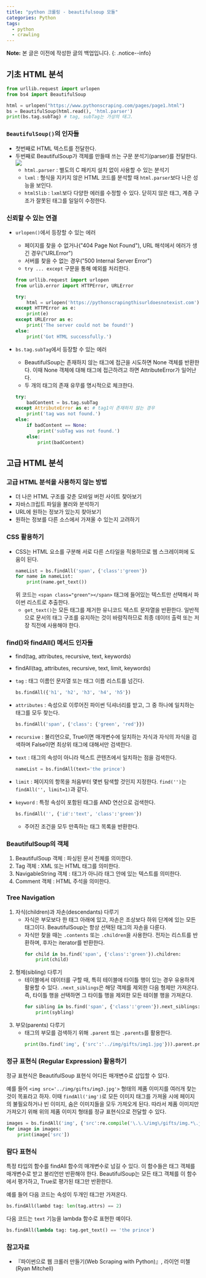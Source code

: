 ```yaml
---
title: "python 크롤링 - beautifulsoup 모듈"
categories: Python
tags:
  - python
  - crawling
---
```


**Note:** 본 글은 이전에 작성한 글의 백업입니다.
{: .notice--info}

## 기초 HTML 분석

```python
from urllib.request import urlopen
from bs4 import BeautifulSoup

html = urlopen("https://www.pythonscraping.com/pages/page1.html")
bs = BeautifulSoup(html.read(), 'html.parser')
print(bs.tag.subTag) # tag, subTag는 가상의 태그.
```

### `BeautifulSoup()`의 인자들
- 첫번째로 HTML 텍스트를 전달한다.
- 두번째로 BeautifulSoup가 객체를 만들때 쓰는 구문 분석기(parser)를 전달한다.
    ![](img/parsers.png)
    - `html.parser` : 별도의 C 패키지 설치 없이 사용할 수 있는 분석기
    - `lxml` : 형식을 지키지 않은 HTML 코드를 분석할 때 `html.parser`보다 나은 성능을 보인다.
    - `html5lib` : `lxml`보다 다양한 에러를 수정할 수 있다. 닫히지 않은 태그, 계층 구조가 잘못된 태그를 일일이 수정한다.


### 신뢰할 수 있는 연결
- `urlopen()`에서 등장할 수 있는 에러
    - 페이지를 찾을 수 없거나("404 Page Not Found"), URL 해석에서 에러가 생긴 경우("URLError")
    - 서버를 찾을 수 없는 경우("500 Internal Server Error")
    - `try ... except` 구문을 통해 예외를 처리한다.
    ```python
    from urllib.request import urlopen
    from urlib.error import HTTPError, URLError
    
    try:
        html = urlopen('https://pythonscrapingthisurldoesnotexist.com')
    except HTTPError as e:
        print(e)
    except URLError as e:
        print('The server could not be found!')
    else:
        print('Got HTML successfully.')
    ```

- `bs.tag.subTag`에서 등장할 수 있는 에러
    - BeautifulSoup는 존재하지 않는 태그에 접근을 시도하면 None 객체를 반환한다. 이때 None 객체에 대해 태그에 접근하려고 하면 AttributeError가 일어난다.
    - 두 개의 태그의 존재 유무를 명시적으로 체크한다.
    ```python
    try:
        badContent = bs.tag.subTag
    except AttributeError as e: # tag1이 존재하지 않는 경우
        print('tag was not found.')
    else:
        if badContent == None:
            print('subTag was not found.')
        else:
            print(badContent)
    ```


## 고급 HTML 분석

### 고급 HTML 분석을 사용하지 않는 방법
- 더 나은 HTML 구조를 갖춘 모바일 버전 사이트 찾아보기
- 자바스크립트 파일을 불러와 분석하기
- URL에 원하는 정보가 있는지 찾아보기
- 원하는 정보를 다른 소스에서 가져올 수 있는지 고려하기


### CSS 활용하기
- CSS는 HTML 요소를 구분해 서로 다른 스타일을 적용하므로 웹 스크레이퍼에 도움이 된다.
    ```python
    nameList = bs.findAll('span', {'class':'green'})
    for name in nameList:
        print(name.get_text())
    ```
    위 코드는 `<span class="green"></span>` 태그에 들어있는 텍스트만 선택해서 파이썬 리스트로 추출한다.
    - `get_text()`는 모든 태그를 제거한 유니코드 텍스트 문자열을 반환한다. 일반적으로 문서의 태그 구조를 유지하는 것이 바람직하므로 최종 데이터 출력 또는 저장 직전에 사용해야 한다.

### find()와 findAll() 메서드 인자들

- find(tag, attributes, recursive, text, keywords)
- findAll(tag, attributes, recursive, text, limit, keywords)

- `tag` : 태그 이름인 문자열 또는 태그 이름 리스트를 넘긴다.
    ```python
    bs.findAll({'h1', 'h2', 'h3', 'h4', 'h5'})
    ```
- `attributes` : 속성으로 이루어진 파이썬 딕셔너리를 받고, 그 중 하나에 일치하는 태그를 모두 찾는다.
    ```python
    bs.findAll('span', {'class': {'green', 'red'}})
    ```
- `recursive` : 불리언으로, True이면 매개변수에 일치하는 자식과 자식의 자식을 검색하며 False이면 최상위 태그에 대해서만 검색한다.
- `text` : 태그의 속성이 아니라 텍스트 콘텐츠에서 일치하는 점을 검색한다.
    ```python
    nameList = bs.findAll(text='the prince')
    ```
- `limit` : 페이지의 항목을 처음부터 몇번 탐색할 것인지 지정한다. `find('')`는 `findAll('', limit=1)`과 같다.
- `keyword` : 특정 속성이 포함된 태그를 AND 연산으로 검색한다.
    ```python
    bs.findAll('', {'id':'text', 'class':'green'})
    ```
    - 주어진 조건을 모두 만족하는 태그 목록을 반환한다.


### BeautifulSoup의 객체

1. BeautifulSoup 객체 : 파싱된 문서 전체를 의미한다.
2. Tag 객체 : XML 또는 HTML 태그를 의미한다.
3. NavigableString 객체 : 태그가 아니라 태그 안에 있는 텍스트를 의미한다.
4. Comment 객체 : HTML 주석을 의미한다.

### Tree Navigation

1. 자식(children)과 자손(descendants) 다루기
    - 자식은 부모보다 한 태그 아래에 있고, 자손은 조상보다 하위 단계에 있는 모든 태그이다. BeautifulSoup는 항상 선택된 태그의 자손을 다룬다.
    - 자식만 찾을 때는 `.contents` 또는 `.children`을 사용한다. 전자는 리스트를 반환하며, 후자는 iterator를 반환한다.
        ```python
        for child in bs.find('span', {'class':'green'}).children:
            print(child)
        ```
2. 형제(sibling) 다루기
    - 테이블에서 데이터를 구할 때, 특히 테이블에 타이틀 행이 있는 경우 유용하게 활용할 수 있다. `.next_siblings`은 해당 객체를 제외한 다음 형제만 가져온다. 즉, 타이틀 행을 선택하면 그 타이틀 행을 제외한 모든 테이블 행을 가져온다.
        ```python
        for sibling in bs.find('span', {'class':'green'}).next_siblings:
            print(sybling)
        ```
3. 부모(parents) 다루기
    - 태그의 부모를 검색하기 위해 `.parent` 또는 `.parents`를 활용한다.
        ```python
        print(bs.find('img', {'src':'../img/gifts/img1.jpg'})).parent.previous_sibling.get_text()
        ```


### 정규 표현식 (Regular Expression) 활용하기

정규 표현식은 BeautifulSoup 표현식 어디든 매개변수로 삽입할 수 있다. 

예를 들어 `<img src='../img/gifts/img3.jpg'>` 형태의 제품 이미지를 여러개 찾는 것이 목표라고 하자. 이때 `findAll('img')`로 모든 이미지 태그를 가져올 시에 페이지의 불필요하거나 빈 이미지, 숨은 이미지들을 모두 가져오게 된다. 따라서 제품 이미지만 가져오기 위해 위의 제품 이미지 형태를 정규 표현식으로 전달할 수 있다.

```python
images = bs.findAll('img', {'src':re.compile('\.\.\/img\/gifts/img.*\.jpg')})
for image in images:
    print(image['src'])
```

### 람다 표현식
특정 타입의 함수를 findAll 함수의 매개변수로 넘길 수 있다. 이 함수들은 태그 객체를 매개변수로 받고 불리언만 반환해야 한다. BeautifulSoup는 모든 태그 객체를 이 함수에서 평가하고, True로 평가된 태그만 반환한다.

예를 들어 다음 코드는 속성이 두개인 태그만 가져온다.
```python
bs.findAll(lambd tag: len(tag.attrs) == 2)
```

다음 코드는 `text` 기능을 lambda 함수로 표현한 예이다.
```python
bs.findAll(lambda tag: tag.get_text() == 'the prince')
```


### 참고자료
- 『파이썬으로 웹 크롤러 만들기(Web Scraping with Python)』, 라이언 미첼(Ryan Mitchell)